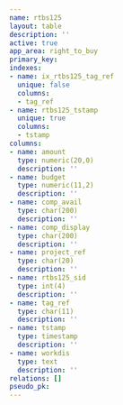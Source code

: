 ```yaml
---
name: rtbs125
layout: table
description: ''
active: true
app_area: right_to_buy
primary_key: 
indexes:
- name: ix_rtbs125_tag_ref
  unique: false
  columns:
  - tag_ref
- name: rtbs125_tstamp
  unique: true
  columns:
  - tstamp
columns:
- name: amount
  type: numeric(20,0)
  description: ''
- name: budget
  type: numeric(11,2)
  description: ''
- name: comp_avail
  type: char(200)
  description: ''
- name: comp_display
  type: char(200)
  description: ''
- name: project_ref
  type: char(20)
  description: ''
- name: rtbs125_sid
  type: int(4)
  description: ''
- name: tag_ref
  type: char(11)
  description: ''
- name: tstamp
  type: timestamp
  description: ''
- name: workdis
  type: text
  description: ''
relations: []
pseudo_pk: 
---
```


